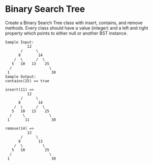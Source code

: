 # Binary Search Tree
Create a Binary Search Tree class with insert, contains, and remove methods. Every class should have a value (integer) and a left and right property which points to either null or another BST instance.

```
Sample Input:
          12
       /      \
      8        14
    /  \      /  \
   5   10   13    25
  /                 \
 1                   30
Sample Output:
contains(25) => true

insert(11) =>
          12
       /      \
      8        14
    /  \      /  \
   5   10   13    25
  /     \           \
 1       11          30

remove(14) =>
          12
       /      \
      8        13
    /  \         \
   5   10         25
  /                 \
 1                   30
```
